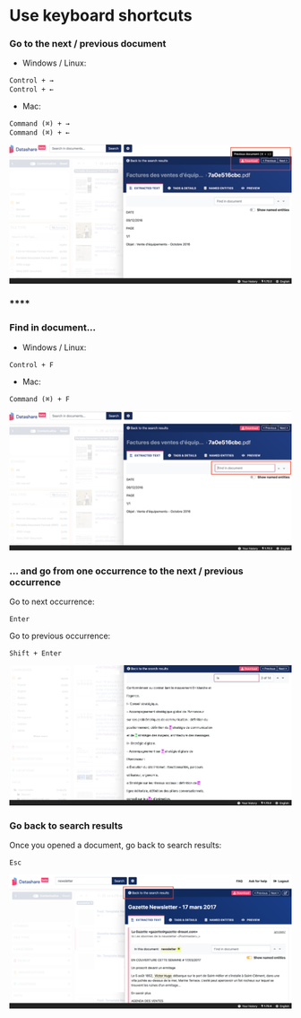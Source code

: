 # Use keyboard shortcuts

### **Go to the next / previous document**

* Windows / Linux:

```text
Control + → 
Control + ←
```

* Mac:

```text
Command (⌘) + → 
Command (⌘) + ←
```

![](../.gitbook/assets/screenshot-2019-07-05-at-12.29.54.png)

### \*\*\*\*

### **Find in document...**

* Windows / Linux:

```text
Control + F
```

* Mac:

```text
Command (⌘) + F
```

![](../.gitbook/assets/screenshot-2019-07-05-at-12.08.51.png)

### ... and go from one occurrence to the next / previous occurrence

Go to next occurrence:

```text
Enter
```

Go to previous occurrence:

```text
Shift + Enter
```

![](../.gitbook/assets/screenshot-2019-07-05-at-12.33.58.png)

### 

### Go back to search results

Once you opened a document, go back to search results:

```text
Esc
```

![](../.gitbook/assets/esc.png)

